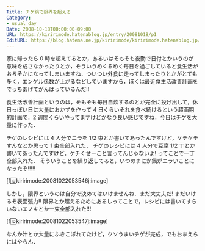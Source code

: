 ```yaml
---
Title: チゲ鍋で限界を超える
Category:
- usual day
Date: 2008-10-18T00:00:00+09:00
URL: https://kiririmode.hatenablog.jp/entry/20081018/p1
EditURL: https://blog.hatena.ne.jp/kiririmode/kiririmode.hatenablog.jp/atom/entry/8454420450078213998
---
```


家に帰ったら 0 時を超えてるとか，あるいはそもそも夜勤で日付とかいうのが意味を成さなかったりとか，そういうめくるめく毎日を過ごしていると食生活がおろそかになってしまいますね．ついつい外食に走ってしまったりとかがとても多く，エンゲル係数が上がるなどしていますから，ぼくは最近食生活改善計画をでっちあげてがんばっているんだ!!

食生活改善計画というのは，そもそも毎日自炊するのとか完全に投げ出して，休日っぽい日に大量におかずを作って 4 日くらいそれを食べ続けるという超画期的計画で，2 週間くらいやってますけどかなり良い感じですね．今日はチゲを大量に作った．

チゲのレシピには 4 人分でニラを 1/2 束とか書いてあったんですけど，ケチケチすんなとか思って 1 束全部入れた．
チゲのレシピには 4 人分で豆腐 1/2 丁とか書いてあったんですけど，ケチくせーこと言ってんじゃないよ! ってことで一丁全部入れた．
そういうことを繰り返してると，いつのまにか鍋がエラいことになったぞ!!!!!

[f:id:kiririmode:20081022053546j:image]

しかし，限界というのは自分で決めてはいけませんね．まだ大丈夫だ! まだいけるぞ表面張力!! 限界とか超えるためにあるしってことで，レシピには書いてすらいないエノキとか一束全部入れた!!!

[f:id:kiririmode:20081022053547j:image]

なんか汁とか大量にふきこぼれてたけど，クソうまいチゲが完成，でもおまえらにはやらん．
